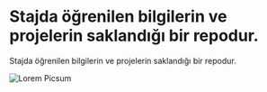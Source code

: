 # Stajda öğrenilen bilgilerin ve projelerin saklandığı bir repodur.

Stajda öğrenilen bilgilerin ve projelerin saklandığı bir repodur.

![Lorem Picsum](https://media.giphy.com/media/TilmLMmWrRYYHjLfub/giphy.gif)

